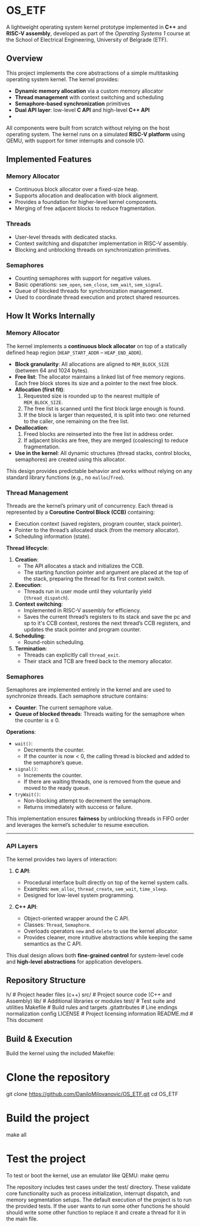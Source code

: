 # OS_ETF

A lightweight operating system kernel prototype implemented in **C++** and **RISC-V assembly**, developed as part of the *Operating Systems 1* course at the School of Electrical Engineering, University of Belgrade (ETF).

## Overview

This project implements the core abstractions of a simple multitasking operating system kernel. The kernel provides:

- **Dynamic memory allocation** via a custom memory allocator  
- **Thread management** with context switching and scheduling  
- **Semaphore-based synchronization** primitives  
- **Dual API layer**: low-level **C API** and high-level **C++ API**
- 
All components were built from scratch without relying on the host operating system. The kernel runs on a simulated **RISC-V platform** using QEMU, with support for timer interrupts and console I/O.

## Implemented Features

### Memory Allocator
- Continuous block allocator over a fixed-size heap.  
- Supports allocation and deallocation with block alignment.  
- Provides a foundation for higher-level kernel components.
- Merging of free adjacent blocks to reduce fragmentation.  

### Threads
- User-level threads with dedicated stacks.  
- Context switching and dispatcher implementation in RISC-V assembly.  
- Blocking and unblocking threads on synchronization primitives.  

### Semaphores
- Counting semaphores with support for negative values.  
- Basic operations: `sem_open`, `sem_close`, `sem_wait`, `sem_signal`.
- Queue of blocked threads for synchronization management.  
- Used to coordinate thread execution and protect shared resources.  


## How It Works Internally

### Memory Allocator
The kernel implements a **continuous block allocator** on top of a statically defined heap region (`HEAP_START_ADDR` – `HEAP_END_ADDR`).  

- **Block granularity**: All allocations are aligned to `MEM_BLOCK_SIZE` (between 64 and 1024 bytes).  
- **Free list**: The allocator maintains a linked list of free memory regions. Each free block stores its size and a pointer to the next free block.  
- **Allocation (first fit)**:
  1. Requested size is rounded up to the nearest multiple of `MEM_BLOCK_SIZE`.  
  2. The free list is scanned until the first block large enough is found.  
  3. If the block is larger than requested, it is split into two: one returned to the caller, one remaining on the free list.  
- **Deallocation**:
  1. Freed blocks are reinserted into the free list in address order.  
  2. If adjacent blocks are free, they are merged (coalescing) to reduce fragmentation.  
- **Use in the kernel**: All dynamic structures (thread stacks, control blocks, semaphores) are created using this allocator.  

This design provides predictable behavior and works without relying on any standard library functions (e.g., no `malloc`/`free`).

### Thread Management
Threads are the kernel’s primary unit of concurrency. Each thread is represented by a **Coroutine Control Block (CCB)** containing:
- Execution context (saved registers, program counter, stack pointer).  
- Pointer to the thread’s allocated stack (from the memory allocator).  
- Scheduling information (state).  

**Thread lifecycle**:  
1. **Creation**:  
   - The API allocates a stack and initializes the CCB.  
   - The starting function pointer and argument are placed at the top of the stack, preparing the thread for its first context switch.  
2. **Execution**:  
   - Threads run in user mode until they voluntarily yield (`thread_dispatch`).  
3. **Context switching**:  
   - Implemented in RISC-V assembly for efficiency.  
   - Saves the current thread’s registers to its stack and save the pc and sp to it's CCB context, restores the next thread’s CCB registers, and updates the stack pointer and program counter.  
4. **Scheduling**:  
   - Round-robin scheduling. 
5. **Termination**:  
   - Threads can explicitly call `thread_exit`.  
   - Their stack and TCB are freed back to the memory allocator.  

### Semaphores
Semaphores are implemented entirely in the kernel and are used to synchronize threads. Each semaphore structure contains:

- **Counter**: The current semaphore value.  
- **Queue of blocked threads**: Threads waiting for the semaphore when the counter is ≤ 0.  

**Operations**:  
- `wait()`:
  - Decrements the counter.  
  - If the counter is now < 0, the calling thread is blocked and added to the semaphore’s queue.  
- `signal()`:
  - Increments the counter.  
  - If there are waiting threads, one is removed from the queue and moved to the ready queue.  
- `tryWait()`:
  - Non-blocking attempt to decrement the semaphore.  
  - Returns immediately with success or failure.  

This implementation ensures **fairness** by unblocking threads in FIFO order and leverages the kernel’s scheduler to resume execution.

---

### API Layers
The kernel provides two layers of interaction:

1. **C API**:  
   - Procedural interface built directly on top of the kernel system calls.  
   - Examples: `mem_alloc`, `thread_create`, `sem_wait`, `time_sleep`.  
   - Designed for low-level system programming.  

2. **C++ API**:  
   - Object-oriented wrapper around the C API.  
   - Classes: `Thread`, `Semaphore`.  
   - Overloads operators `new` and `delete` to use the kernel allocator.  
   - Provides cleaner, more intuitive abstractions while keeping the same semantics as the C API.  

This dual design allows both **fine-grained control** for system-level code and **high-level abstractions** for application developers.

## Repository Structure

h/ # Project header files (c++)
src/ # Project source code (C++ and Assembly)
lib/ # Additional libraries or modules
test/ # Test suite and utilities
Makefile # Build rules and targets
.gitattributes # Line endings normalization config
LICENSE # Project licensing information
README.md # This document

## Build & Execution

Build the kernel using the included Makefile:

# Clone the repository
git clone https://github.com/DaniloMilovanovic/OS_ETF.git
cd OS_ETF

# Build the project
make all

# Test the project
To test or boot the kernel, use an emulator like QEMU:
make qemu

The repository includes test cases under the test/ directory. These validate core functionality such as process initialization, interrupt dispatch, and memory segmentation setups.
The default execution of the project is to run the provided tests. If the user wants to run some other functions he should should write some other function to replace it and create a thread for it in the main file.
